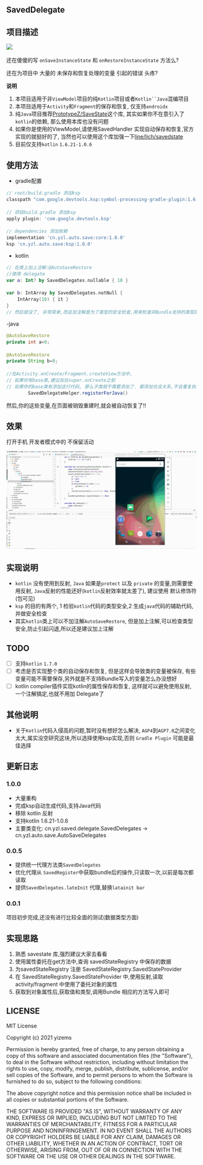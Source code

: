 ## SavedDelegate

## 项目描述

[![](https://jitpack.io/v/yizems/SavedDelegate.svg)](https://jitpack.io/#yizems/SavedDelegate)

还在傻傻的写 `onSaveInstanceState` 和 `onRestoreInstanceState` 方法么?

还在为项目中 大量的 未保存和恢复处理的变量 引起的错误 头疼?

**说明**

1. 本项目适用于非`ViewModel`项目的纯`Kotlin`项目或者`Kotlin``Java`混编项目
2. 本项目适用于`Activity`和`Fragment`的保存和恢复, 仅支持`androidx`
3. 纯`Java`项目推荐[PrototypeZ/SaveState](https://github.com/PrototypeZ/SaveState)这个库,
   其实如果你不在意引入了`kotlin`的依赖, 那么使用本库也没有问题
4. 如果你是使用的ViewModel,请使用SavedHandler 实现自动保存和恢复,官方实现的就挺好的了,
   当然也可以使用这个库加强一下[line/lich/savedstate](https://github.com/line/lich/tree/master/savedstate)
5. 目前仅支持`kotlin` `1.6.21-1.0.6`

## 使用方法

- gradle配置

```gradle
// root/build.gradle 添加ksp
classpath "com.google.devtools.ksp:symbol-processing-gradle-plugin:1.6.21-1.0.6"

// 项目build.gradle 添加ksp
apply plugin: 'com.google.devtools.ksp'

// dependencies 添加依赖
implementation 'cn.yzl.auto.save:core:1.0.0'
ksp 'cn.yzl.auto.save:ksp:1.0.0'
```

- kotlin

```kotlin
// 在类上加上注解:@AutoSaveRestore
//使用 delegate
var a: Int? by SavedDelegates.nullable { 10 }

var b: IntArray by SavedDelegates.notNull {
    IntArray(10) { it }
}
// 然后就没了, 非常简单,而且加注解是为了类型的安全检查,用来检查非Bundle支持的类型防止引起闪退
```

-java

```java
@AutoSaveRestore
private int a=0;

@AutoSaveRestore
private String b=0;

//在Activity.onCreate/Fragment.createView方法中, 
// 如果你有base类,建议加在super.onCreate之前
// 如果你的base类有添加这行代码, 那么子类就不需要添加了. 都添加也没关系,不会重复执行属性恢复
        SavedDelegateHelper.registerForJava()
```

然后,你的这些变量,在页面被销毁重建时,就会被自动恢复了!!

## 效果

打开手机 开发者模式中的 不保留活动

![screen](./screen/screen.gif)

## 实现说明

- `kotlin` 没有使用到反射, `Java` 如果是`protect` 以及 `private` 的变量,则需要使用反射, `Java`反射的性能还好(`kotlin`反射效率就太差了),
  建议使用 默认修饰符(包可见)
- `ksp` 的目的有两个, 1 检验`kotlin`代码的类型安全,2 生成`java`代码的辅助代码,并做安全检查
- 其实`kotlin`类上可以不加注解`AutoSaveRestore`, 但是加上注解,可以检查类型安全,防止引起闪退,所以还是建议加上注解

## TODO

- [ ] 支持`kotlin` `1.7.0`
- [ ] 考虑是否实现整个类的自动保存和恢复, 但是这样会导致类的变量被保存, 有些变量可能不需要保存,另外就是不支持Bundle写入的变量怎么办没想好
- [ ] kotlin compiler插件实现kotlin的属性保存和恢复, 这样就可以避免使用反射, 一个注解搞定,也就不用加 Delegate了

## 其他说明

- 关于`Kotlin`代码入侵高的问题,暂时没有想好怎么解决, `AGP4`到`AGP7.0`之间变化太大,属实没空研究这块,所以选择使用ksp实现,否则 `Gradle Plugin`
  可能是最佳选择

## 更新日志

### 1.0.0

- 大量重构
- 完成ksp自动生成代码,支持Java代码
- 移除 kotlin 反射
- 支持kotlin 1.6.21-1.0.6
- 主要类变化: cn.yzl.saved.delegate.SavedDelegates -> cn.yzl.auto.save.AutoSaveDelegates

### 0.0.5

- 提供统一代理方法类`SavedDelegates`
- 优化代理从 `SavedRegister`中获取bundle后的操作,只读取一次,以前是每次都读取
- 提供`SavedDelegates.lateInit` 代理,替换`latainit bar`

### 0.0.1

项目初步完成,还没有进行比较全面的测试(数据类型方面)

## 实现思路

1. 熟悉 savestate 库,强烈建议大家去看看
2. 使用属性委托在get方法中,查询 savedStateRegistry 中保存的数据
3. 为savedStateRegistry 注册 SavedStateRegistry.SavedStateProvider
4. 在 SavedStateRegistry.SavedStateProvider 中,使用反射,读取 activity/fragment 中使用了委托对象的属性
5. 获取到对象属性后,获取值和类型,调用Bundle 相应的方法写入即可


## LICENSE

MIT License

Copyright (c) 2021 yizems

Permission is hereby granted, free of charge, to any person obtaining a copy
of this software and associated documentation files (the "Software"), to deal
in the Software without restriction, including without limitation the rights
to use, copy, modify, merge, publish, distribute, sublicense, and/or sell
copies of the Software, and to permit persons to whom the Software is
furnished to do so, subject to the following conditions:

The above copyright notice and this permission notice shall be included in all
copies or substantial portions of the Software.

THE SOFTWARE IS PROVIDED "AS IS", WITHOUT WARRANTY OF ANY KIND, EXPRESS OR
IMPLIED, INCLUDING BUT NOT LIMITED TO THE WARRANTIES OF MERCHANTABILITY,
FITNESS FOR A PARTICULAR PURPOSE AND NONINFRINGEMENT. IN NO EVENT SHALL THE
AUTHORS OR COPYRIGHT HOLDERS BE LIABLE FOR ANY CLAIM, DAMAGES OR OTHER
LIABILITY, WHETHER IN AN ACTION OF CONTRACT, TORT OR OTHERWISE, ARISING FROM,
OUT OF OR IN CONNECTION WITH THE SOFTWARE OR THE USE OR OTHER DEALINGS IN THE
SOFTWARE.


